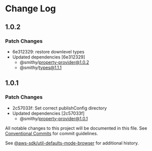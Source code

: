 # Change Log

## 1.0.2

### Patch Changes

- 6e312329: restore downlevel types
- Updated dependencies [6e312329]
  - @smithy/property-provider@1.0.2
  - @smithy/types@1.1.1

## 1.0.1

### Patch Changes

- 2c57033f: Set correct publishConfig directory
- Updated dependencies [2c57033f]
  - @smithy/property-provider@1.0.1

All notable changes to this project will be documented in this file.
See [Conventional Commits](https://conventionalcommits.org) for commit guidelines.

See [@aws-sdk/util-defaults-mode-browser](https://github.com/aws/aws-sdk-js-v3/blob/main/packages/util-defaults-mode-browser/CHANGELOG.md) for additional history.
